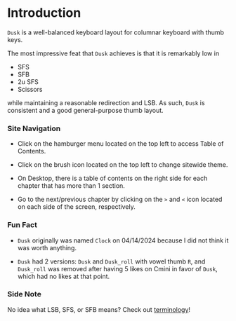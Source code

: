 # Introduction

`Dusk` is a well-balanced keyboard layout for columnar keyboard with thumb keys.

The most impressive feat that `Dusk` achieves is that it is remarkably low in
- SFS
- SFB
- 2u SFS
- Scissors

while maintaining a reasonable redirection and LSB. As such, `Dusk` is consistent and a good general-purpose thumb layout.

### Site Navigation
- Click on the hamburger menu located on the top left to access Table of Contents.

- Click on the brush icon located on the top left to change sitewide theme.

- On Desktop, there is a table of contents on the right side for each chapter that has more than 1 section.

- Go to the next/previous chapter by clicking on the `>` and `<` icon located on each side of the screen, respectively.


### Fun Fact
- `Dusk` originally was named `Clock` on 04/14/2024 because I did not think it was worth anything.

- `Dusk` had 2 versions: `Dusk` and `Dusk_roll` with vowel thumb `R`, and `Dusk_roll` was removed after having 5 likes on Cmini in favor of `Dusk`, which had no likes at that point.


### Side Note
No idea what LSB, SFS, or SFB means? Check out [terminology](chapters/term.md)!

